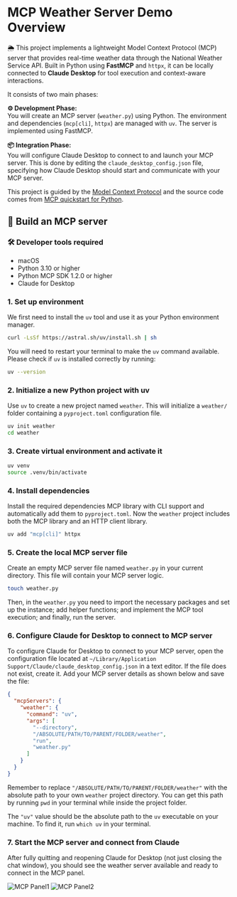 # MCP Weather Server Demo Overview

🌦️ This project implements a lightweight Model Context Protocol (MCP) server that provides real-time weather data through the National Weather Service API. Built in Python using **FastMCP** and `httpx`, it can be locally connected to **Claude Desktop** for tool execution and context-aware interactions.

It consists of two main phases:

**⚙️ Development Phase:**  
You will create an MCP server (`weather.py`) using Python. The environment and dependencies (`mcp[cli]`, `httpx`) are managed with `uv`. The server is implemented using FastMCP.

**📦 Integration Phase:**  
You will configure Claude Desktop to connect to and launch your MCP server. This is done by editing the `claude_desktop_config.json` file, specifying how Claude Desktop should start and communicate with your MCP server.

This project is guided by the [Model Context Protocol](https://modelcontextprotocol.io/docs/develop/build-server) and the source code comes from [MCP quickstart for Python](https://github.com/modelcontextprotocol/quickstart-resources/tree/main/weather-server-python).


## 🚀 Build an MCP server

### 🛠️ Developer tools required
- macOS
- Python 3.10 or higher
- Python MCP SDK 1.2.0 or higher
- Claude for Desktop

### 1. Set up environment

We first need to install the `uv` tool and use it as your Python environment manager.

```bash
curl -LsSf https://astral.sh/uv/install.sh | sh
```
You will need to restart your terminal to make the `uv` command available. Please check if `uv` is installed correctly by running:

```bash
uv --version
```


### 2. Initialize a new Python project with uv

Use `uv` to create a new project named `weather`. This will initialize a `weather/` folder containing a `pyproject.toml` configuration file.
```bash
uv init weather
cd weather
```



### 3. Create virtual environment and activate it
```bash
uv venv
source .venv/bin/activate
```



### 4. Install dependencies

Install the required dependencies MCP library with CLI support and automatically add them to `pyproject.toml`. Now the `weather` project includes both the MCP library and an HTTP client library.

```bash
uv add "mcp[cli]" httpx
```

### 5. Create the local MCP server file

Create an empty MCP server file named `weather.py` in your current directory. This file will contain your MCP server logic.

```bash
touch weather.py
```

Then, in the `weather.py` you need to import the necessary packages and set up the instance; add helper functions; and implement the MCP tool execution; and finally, run the server.

### 6. Configure Claude for Desktop to connect to MCP server
To configure Claude for Desktop to connect to your MCP server, open the configuration file located at `~/Library/Application Support/Claude/claude_desktop_config.json` in a text editor. If the file does not exist, create it. Add your MCP server details as shown below and save the file:


```json
{
  "mcpServers": {
    "weather": {
      "command": "uv",
      "args": [
        "--directory",
        "/ABSOLUTE/PATH/TO/PARENT/FOLDER/weather",
        "run",
        "weather.py"
      ]
    }
  }
}
```
Remember to replace `"/ABSOLUTE/PATH/TO/PARENT/FOLDER/weather"` with the absolute path to your own `weather` project directory. You can get this path by running `pwd` in your terminal while inside the project folder.

The `"uv"` value should be the absolute path to the `uv` executable on your machine. To find it, run `which uv` in your terminal.

### 7. Start the MCP server and connect from Claude

After fully quitting and reopening Claude for Desktop (not just closing the chat window), you should see the weather server available and ready to connect in the MCP panel.

![MCP Panel1](./images/mcp_panel1.png)
![MCP Panel2](./images/mcp_panel2.png)